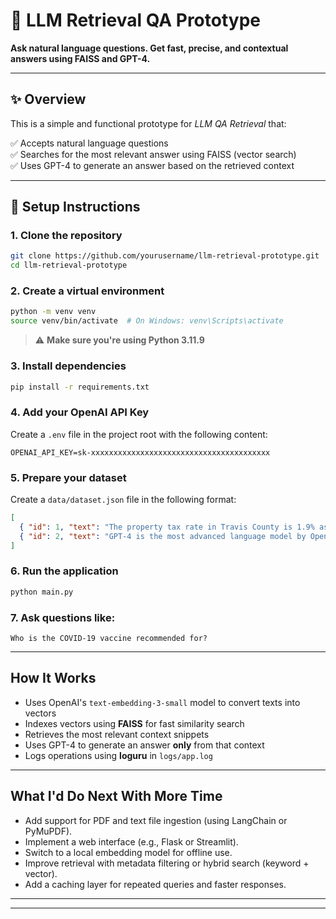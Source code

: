 # 🧠 LLM Retrieval QA Prototype

**Ask natural language questions. Get fast, precise, and contextual answers using FAISS and GPT-4.**

---

## ✨ Overview

This is a simple and functional prototype for _LLM QA Retrieval_ that:

✅ Accepts natural language questions  
✅ Searches for the most relevant answer using FAISS (vector search)  
✅ Uses GPT-4 to generate an answer based on the retrieved context

---

## 🚀 Setup Instructions

### 1. Clone the repository

```bash
git clone https://github.com/yourusername/llm-retrieval-prototype.git
cd llm-retrieval-prototype
```

### 2. Create a virtual environment

```bash
python -m venv venv
source venv/bin/activate  # On Windows: venv\Scripts\activate
```

> ⚠️ **Make sure you're using Python 3.11.9**

### 3. Install dependencies

```bash
pip install -r requirements.txt
```

### 4. Add your OpenAI API Key

Create a `.env` file in the project root with the following content:

```
OPENAI_API_KEY=sk-xxxxxxxxxxxxxxxxxxxxxxxxxxxxxxxxxxxxxxxx
```

### 5. Prepare your dataset

Create a `data/dataset.json` file in the following format:

```json
[
  { "id": 1, "text": "The property tax rate in Travis County is 1.9% as of 2023." },
  { "id": 2, "text": "GPT-4 is the most advanced language model by OpenAI." }
]
```

### 6. Run the application

```bash
python main.py
```

### 7. Ask questions like:

```
Who is the COVID-19 vaccine recommended for?
```

---

## How It Works

- Uses OpenAI's `text-embedding-3-small` model to convert texts into vectors  
- Indexes vectors using **FAISS** for fast similarity search  
- Retrieves the most relevant context snippets  
- Uses GPT-4 to generate an answer **only** from that context  
- Logs operations using **loguru** in `logs/app.log`

---

## What I'd Do Next With More Time

- Add support for PDF and text file ingestion (using LangChain or PyMuPDF).
- Implement a web interface (e.g., Flask or Streamlit).
- Switch to a local embedding model for offline use.
- Improve retrieval with metadata filtering or hybrid search (keyword + vector).
- Add a caching layer for repeated queries and faster responses. 

---

---
